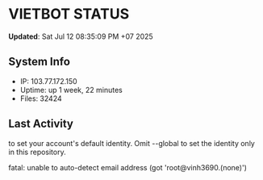# VIETBOT STATUS
**Updated**: Sat Jul 12 08:35:09 PM +07 2025

## System Info
- IP: 103.77.172.150
- Uptime: up 1 week, 22 minutes
- Files: 32424

## Last Activity

to set your account's default identity.
Omit --global to set the identity only in this repository.

fatal: unable to auto-detect email address (got 'root@vinh3690.(none)')
